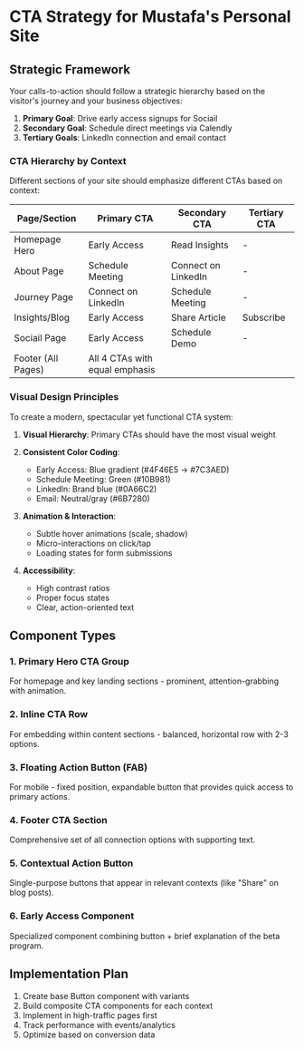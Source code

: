 # CTA Strategy for Mustafa's Personal Site

## Strategic Framework

Your calls-to-action should follow a strategic hierarchy based on the visitor's journey and your business objectives:

1. **Primary Goal**: Drive early access signups for Sociail
2. **Secondary Goal**: Schedule direct meetings via Calendly
3. **Tertiary Goals**: LinkedIn connection and email contact

### CTA Hierarchy by Context

Different sections of your site should emphasize different CTAs based on context:

| Page/Section | Primary CTA | Secondary CTA | Tertiary CTA |
|--------------|------------|--------------|--------------|
| Homepage Hero | Early Access | Read Insights | - |
| About Page | Schedule Meeting | Connect on LinkedIn | - |
| Journey Page | Connect on LinkedIn | Schedule Meeting | - |
| Insights/Blog | Early Access | Share Article | Subscribe |
| Sociail Page | Early Access | Schedule Demo | - |
| Footer (All Pages) | All 4 CTAs with equal emphasis | | |

### Visual Design Principles

To create a modern, spectacular yet functional CTA system:

1. **Visual Hierarchy**: Primary CTAs should have the most visual weight
2. **Consistent Color Coding**:
   - Early Access: Blue gradient (#4F46E5 → #7C3AED)
   - Schedule Meeting: Green (#10B981)
   - LinkedIn: Brand blue (#0A66C2)
   - Email: Neutral/gray (#6B7280)

3. **Animation & Interaction**:
   - Subtle hover animations (scale, shadow)
   - Micro-interactions on click/tap
   - Loading states for form submissions

4. **Accessibility**:
   - High contrast ratios
   - Proper focus states
   - Clear, action-oriented text

## Component Types

### 1. Primary Hero CTA Group

For homepage and key landing sections - prominent, attention-grabbing with animation.

### 2. Inline CTA Row

For embedding within content sections - balanced, horizontal row with 2-3 options.

### 3. Floating Action Button (FAB)

For mobile - fixed position, expandable button that provides quick access to primary actions.

### 4. Footer CTA Section

Comprehensive set of all connection options with supporting text.

### 5. Contextual Action Button

Single-purpose buttons that appear in relevant contexts (like "Share" on blog posts).

### 6. Early Access Component

Specialized component combining button + brief explanation of the beta program.

## Implementation Plan

1. Create base Button component with variants
2. Build composite CTA components for each context
3. Implement in high-traffic pages first
4. Track performance with events/analytics
5. Optimize based on conversion data